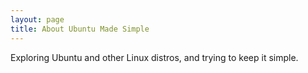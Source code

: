 ```yaml
---
layout: page
title: About Ubuntu Made Simple 
---
```


Exploring Ubuntu and other Linux distros, and trying to keep it simple.